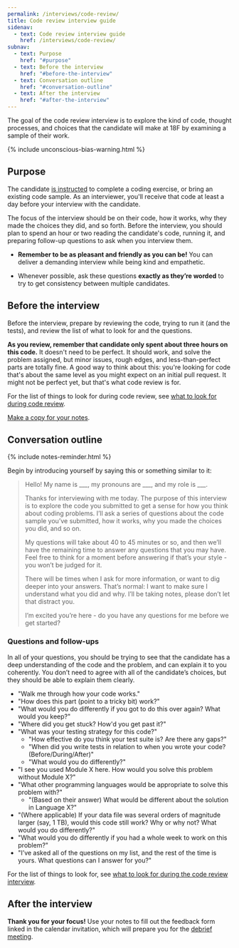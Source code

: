 ```yaml
---
permalink: /interviews/code-review/
title: Code review interview guide
sidenav:
  - text: Code review interview guide
    href: /interviews/code-review/
subnav:
  - text: Purpose
    href: "#purpose"
  - text: Before the interview
    href: "#before-the-interview"
  - text: Conversation outline
    href: "#conversation-outline"
  - text: After the interview
    href: "#after-the-interview"
---
```


The goal of the code review interview is to explore the kind of code, thought processes, and choices that the candidate will make at 18F by examining a sample of their work.

{% include unconscious-bias-warning.html %}

## Purpose

The candidate [is instructed]({{site.baseurl}}/pre-work/) to complete a coding exercise, or bring an existing code sample. As an interviewer, you'll receive that code at least a day before your interview with the candidate.

The focus of the interview should be on their code, how it works, why they made the choices they did, and so forth. Before the interview, you should plan to spend an hour or two reading the candidate's code, running it, and preparing follow-up questions to ask when you interview them.

- **Remember to be as pleasant and friendly as you can be!** You can deliver a demanding interview while being kind and empathetic.

- Whenever possible, ask these questions **exactly as they’re worded** to try to get consistency between multiple candidates.


## Before the interview

Before the interview, prepare by reviewing the code, trying to run it (and the tests), and review the list of what to look for and the questions.

**As you review, remember that candidate only spent about three hours on this code.** It doesn't need to be perfect. It should work, and solve the problem assigned, but minor issues, rough edges, and less-than-perfect parts are totally fine. A good way to think about this: you're looking for code that's about the same level as you might expect on an initial pull request. It might not be perfect yet, but that's what code review is for.

For the list of things to look for during code review, see [what to look for during code review](https://docs.google.com/document/d/1rP7_yYr_IbfDi-Tj-1troJG2rTDcfVRnI_iH7Ngrzds/edit#heading=h.6l09j457zrt).

<a class="usa-button usa-button-primary" href="https://docs.google.com/document/d/1rP7_yYr_IbfDi-Tj-1troJG2rTDcfVRnI_iH7Ngrzds/copy">Make a copy for your notes</a>.

## Conversation outline

{% include notes-reminder.html %}

Begin by introducing yourself by saying this or something similar to it:

> Hello! My name is \_\_\_, my pronouns are \_\_\_, and my role is \_\_\_.
>
> Thanks for interviewing with me today. The purpose of this interview is to explore the code you submitted to get a sense for how you think about coding problems. I’ll ask a series of questions about the code sample you’ve submitted, how it works, why you made the choices you did, and so on.
>
> My questions will take about 40 to 45 minutes or so, and then we’ll have the remaining time to answer any questions that you may have. Feel free to think for a moment before answering if that’s your style - you won’t be judged for it.
>
> There will be times when I ask for more information, or want to dig deeper into your answers. That’s normal: I want to make sure I understand what you did and why. I’ll be taking notes, please don’t let that distract you.
> 
> I’m excited you’re here - do you have any questions for me before we get started?

### Questions and follow-ups

In all of your questions, you should be trying to see that the candidate has a deep understanding of the code and the problem, and can explain it to you coherently. You don’t need to agree with all of the candidate’s choices, but they should be able to explain them clearly.

- "Walk me through how your code works."
- "How does this part (point to a tricky bit) work?"
- "What would you do differently if you got to do this over again? What would you keep?"
- "Where did you get stuck? How'd you get past it?"
- "What was your testing strategy for this code?"
    - "How effective do you think your test suite is? Are there any gaps?"
    - "When did you write tests in relation to when you wrote your code? (Before/During/After)"
    - "What would you do differently?"
- "I see you used Module X here. How would you solve this problem without
  Module X?"
- "What other programming languages would be appropriate to solve this problem with?"
    - "(Based on their answer) What would be different about the solution in Language X?"
- "(Where applicable) If your data file was several orders of magnitude larger
  (say, 1 TB), would this code still work? Why or why not? What would you
  do differently?"
- "What would you do differently if you had a whole week to work on this problem?"
- "I’ve asked all of the questions on my list, and the rest of the time is yours. What questions can I answer for you?"

For the list of things to look for, see [what to look for during the code review interview](https://docs.google.com/document/d/1rP7_yYr_IbfDi-Tj-1troJG2rTDcfVRnI_iH7Ngrzds/edit#heading=h.6l09j457zrt).

## After the interview

**Thank you for your focus!** Use your notes to fill out the feedback form linked in the calendar invitation, which will prepare you for the [debrief meeting]({{site.baseurl}}/debrief/).
